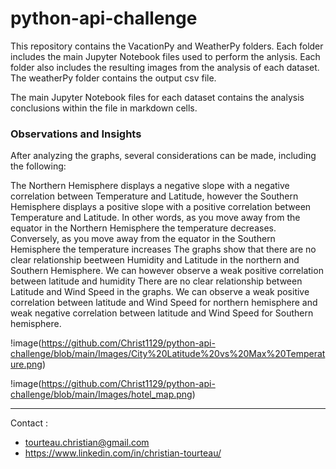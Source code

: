# python-api-challenge

This repository contains the VacationPy and WeatherPy folders. Each folder includes the main Jupyter Notebook files used to perform the anlysis. Each folder also includes the resulting images from the analysis of each dataset. The weatherPy folder contains the output csv file.

The main Jupyter Notebook files for each dataset contains the analysis conclusions within the file in markdown cells.

### Observations and Insights

After analyzing the graphs, several considerations can be made, including the following:

The Northern Hemisphere displays a negative slope with a negative correlation between Temperature and Latitude, however the Southern Hemisphere displays a positive slope with a positive correlation between Temperature and Latitude. In other words, as you move away from the equator in the Northern Hemisphere the temperature decreases. Conversely, as you move away from the equator in the Southern Hemisphere the temperature increases
The graphs show that there are no clear relationship beetween Humidity and Latitude in the northern and Southern Hemisphere. We can however observe a weak positive correlation between latitude and humidity
There are no clear relationship between Latitude and Wind Speed in the graphs. We can observe a weak positive correlation between latitude and Wind Speed for northern hemisphere and weak negative correlation between latitude and Wind Speed for Southern hemisphere.

!image(https://github.com/Christ1129/python-api-challenge/blob/main/Images/City%20Latitude%20vs%20Max%20Temperature.png)

!image(https://github.com/Christ1129/python-api-challenge/blob/main/Images/hotel_map.png)


<hr>
Contact : 

* tourteau.christian@gmail.com
* https://www.linkedin.com/in/christian-tourteau/
